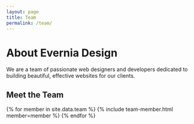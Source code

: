 ```yaml
---
layout: page
title: Team
permalink: /team/
---
```


# About Evernia Design

We are a team of passionate web designers and developers dedicated to building beautiful, effective websites for our clients.

## Meet the Team
<div class="team-list">
  {% for member in site.data.team %}
    {% include team-member.html member=member %}
  {% endfor %}
</div>


<!-- 
This is the base Jekyll theme. You can find out more info about customizing your Jekyll theme, as well as basic Jekyll usage documentation at [jekyllrb.com](https://jekyllrb.com/)

You can find the source code for Minima at GitHub:
[jekyll][jekyll-organization] /
[minima](https://github.com/jekyll/minima)

You can find the source code for Jekyll at GitHub:
[jekyll][jekyll-organization] /
[jekyll](https://github.com/jekyll/jekyll)


[jekyll-organization]: https://github.com/jekyll 
-->
